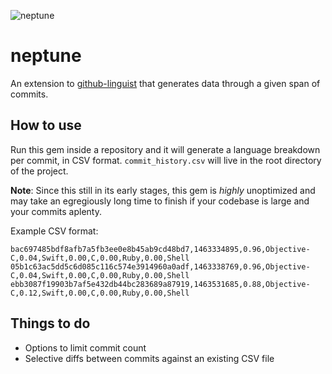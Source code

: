 ![neptune](https://i.imgur.com/8OH7lrb.png)

# neptune
An extension to [github-linguist](https://github.com/github/linguist) that generates data through a given span of commits.

## How to use
Run this gem inside a repository and it will generate a language breakdown per commit, in CSV format. `commit_history.csv` will live in the root directory of the project.

**Note**: Since this still in its early stages, this gem is *highly* unoptimized and may take an egregiously long time to finish if your codebase is large and your commits aplenty.

Example CSV format: 

```
bac697485bdf8afb7a5fb3ee0e8b45ab9cd48bd7,1463334895,0.96,Objective-C,0.04,Swift,0.00,C,0.00,Ruby,0.00,Shell
05b1c63ac5dd5c6d085c116c574e3914960a0adf,1463338769,0.96,Objective-C,0.04,Swift,0.00,C,0.00,Ruby,0.00,Shell
ebb3087f19903b7af5e432db44bc283689a87919,1463531685,0.88,Objective-C,0.12,Swift,0.00,C,0.00,Ruby,0.00,Shell
```

## Things to do

- Options to limit commit count
- Selective diffs between commits against an existing CSV file